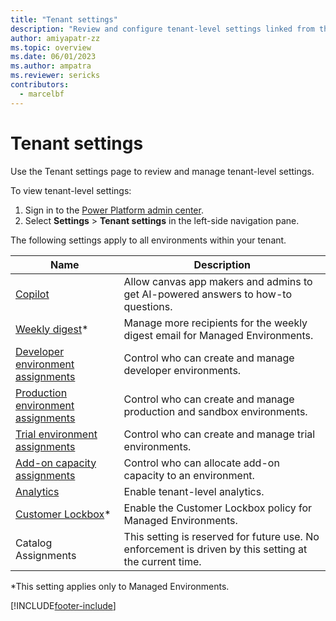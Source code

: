 ```yaml
---
title: "Tenant settings"
description: "Review and configure tenant-level settings linked from this page." 
author: amiyapatr-zz
ms.topic: overview
ms.date: 06/01/2023
ms.author: ampatra
ms.reviewer: sericks
contributors:
  - marcelbf
---
```


# Tenant settings

Use the Tenant settings page to review and manage tenant-level settings.

To view tenant-level settings:

1. Sign in to the [Power Platform admin center](https://admin.powerplatform.microsoft.com/).
2. Select **Settings** > **Tenant settings** in the left-side navigation pane.

The following settings apply to all environments within your tenant.

|Name  |Description  |
|---------|---------|
|[Copilot](/power-apps/maker/canvas-apps/ai-overview)     | Allow canvas app makers and admins to get AI-powered answers to how-to questions.        |
|[Weekly digest](managed-environment-usage-insights.md)*     | Manage more recipients for the weekly digest email for Managed Environments.        |
|[Developer environment assignments](control-environment-creation.md)   | Control who can create and manage developer environments.  |
|[Production environment assignments](control-environment-creation.md)   | Control who can create and manage production and sandbox environments.        |
|[Trial environment assignments](control-environment-creation.md)       | Control who can create and manage trial environments.        |
|[Add-on capacity assignments](capacity-add-on.md#control-who-can-allocate-add-on-capacity)    | Control who can allocate add-on capacity to an environment.        |
|[Analytics](tenant-level-analytics.md)   | Enable tenant-level analytics.        |
|[Customer Lockbox](about-lockbox.md#enable-the-lockbox-policy)*   | Enable the Customer Lockbox policy for Managed Environments.        |
| Catalog Assignments  | This setting is reserved for future use. No enforcement is driven by this setting at the current time.       |

*This setting applies only to Managed Environments.

[!INCLUDE[footer-include](../includes/footer-banner.md)]
